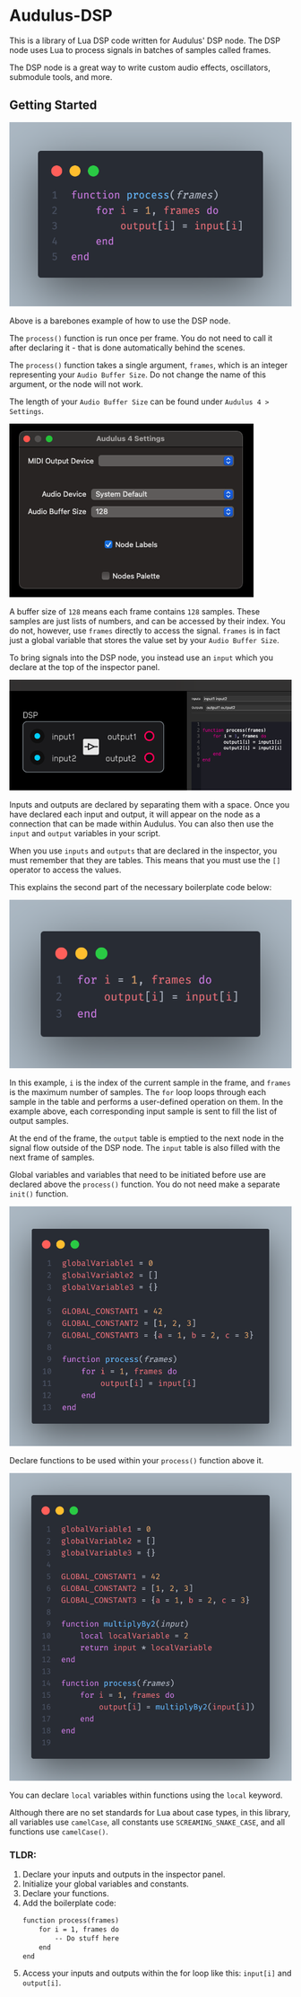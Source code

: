 # Audulus-DSP

This is a library of Lua DSP code written for Audulus' DSP node. The DSP node uses Lua to process signals in batches of samples called frames. 

The DSP node is a great way to write custom audio effects, oscillators, submodule tools, and more.

## Getting Started

![Basic DSP Code Example](/docs/img/getting-started-example.png)

Above is a barebones example of how to use the DSP node. 

The `process()` function is run once per frame. You do not need to call it after declaring it - that is done automatically behind the scenes.

The `process()` function takes a single argument, `frames`, which is an integer representing your `Audio Buffer Size`. Do not change the name of this argument, or the node will not work.

The length of your `Audio Buffer Size` can be found under `Audulus 4 > Settings`.

![Audio Buffer Size](/docs/img/audio-buffer-size.png)

A buffer size of `128` means each frame contains `128` samples. These samples are just lists of numbers, and can be accessed by their index. You do not, however, use `frames` directly to access the signal. `frames` is in fact just a global variable that stores the value set by your `Audio Buffer Size`. 

To bring signals into the DSP node, you instead use an `input` which you declare at the top of the inspector panel.

![Declaring IO](/docs/img/declaring-io.png)

Inputs and outputs are declared by separating them with a space. Once you have declared each input and output, it will appear on the node as a connection that can be made within Audulus. You can also then use the `input` and `output` variables in your script.

When you use `inputs` and `outputs` that are declared in the inspector, you must remember that they are tables. This means that you must use the `[]` operator to access the values.

This explains the second part of the necessary boilerplate code below:

![For Loop](/docs/img/for-loop.png)

In this example, `i` is the index of the current sample in the frame, and `frames` is the maximum number of samples. The `for` loop loops through each sample in the table and performs a user-defined operation on them. In the example above, each corresponding input sample is sent to fill the list of output samples.

At the end of the frame, the `output` table is emptied to the next node in the signal flow outside of the DSP node. The `input` table is also filled with the next frame of samples.



Global variables and variables that need to be initiated before use are declared above the `process()` function. You do not need make a separate `init()` function.

![Global Variable Declaration](/docs/img/global-variable-declaration.png)

Declare functions to be used within your `process()` function above it.

![Declaring Functions](/docs/img/declaring-functions.png)

You can declare `local` variables within functions using the `local` keyword.

Although there are no set standards for Lua about case types, in this library, all variables use `camelCase`, all constants use `SCREAMING_SNAKE_CASE`, and all functions use `camelCase()`.

### TLDR:

1. Declare your inputs and outputs in the inspector panel.
1. Initialize your global variables and constants.
1. Declare your functions.
1. Add the boilerplate code:
    ```
    function process(frames)
        for i = 1, frames do
            -- Do stuff here
        end
    end
    ```
1. Access your inputs and outputs within the for loop like this: `input[i]` and `output[i]`.